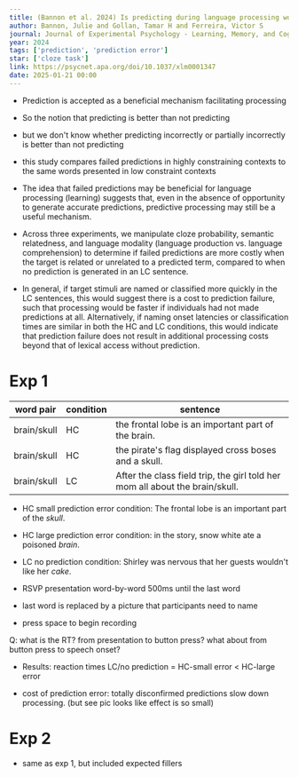 ```yaml
---
title: (Bannon et al. 2024) Is predicting during language processing worth it? Effects of cloze probability and semantic similarity on failed predictions.
author: Bannon, Julie and Gollan, Tamar H and Ferreira, Victor S
journal: Journal of Experimental Psychology - Learning, Memory, and Cognition
year: 2024
tags: ['prediction', 'prediction error']
star: ['cloze task']
link: https://psycnet.apa.org/doi/10.1037/xlm0001347
date: 2025-01-21 00:00
---
```


- Prediction is accepted as a beneficial mechanism facilitating processing
- So the notion that predicting is better than not predicting
- but we don't know whether predicting incorrectly or partially incorrectly is better than not predicting

- this study compares failed predictions in highly constraining contexts to the same words presented in low constraint contexts

- The idea that failed predictions may be beneficial for language processing (learning) suggests that, even in the absence of opportunity to generate accurate predictions, predictive processing may still be a useful mechanism.

- Across three experiments, we manipulate cloze probability, semantic relatedness, and language modality (language production vs. language comprehension) to determine if failed predictions are more costly when the target is related or unrelated to a predicted term, compared to when no prediction is generated in an LC sentence.

- In general, if target stimuli are named or classified more quickly in the LC sentences, this would suggest there is a cost to prediction failure, such that processing would be faster if individuals had not made predictions at all. Alternatively, if naming onset latencies or classification times are similar in both the HC and LC conditions, this would indicate that prediction failure does not result in additional processing costs beyond that of lexical access without prediction.

# Exp 1

| word pair | condition | sentence |
| --- | --- | --- |
| brain/skull | HC | the frontal lobe is an important part of the brain. |
| brain/skull | HC | the pirate's flag displayed cross boses and a skull. |
| brain/skull | LC | After the class field trip, the girl told her mom all about the brain/skull. |

- HC small prediction error condition: The frontal lobe is an important part of the *skull*.
- HC large prediction error condition: in the story, snow white ate a poisoned *brain*.
- LC no prediction condition: Shirley was nervous that her guests wouldn't like her *cake*. 

- RSVP presentation word-by-word 500ms until the last word
- last word is replaced by a picture that participants need to name
- press space to begin recording

Q: what is the RT? from presentation to button press? what about from button press to speech onset?

- Results: reaction times LC/no prediction = HC-small error < HC-large error

- cost of prediction error: totally disconfirmed predictions slow down processing. (but see pic looks like effect is so small)

# Exp 2

- same as exp 1, but included expected fillers

